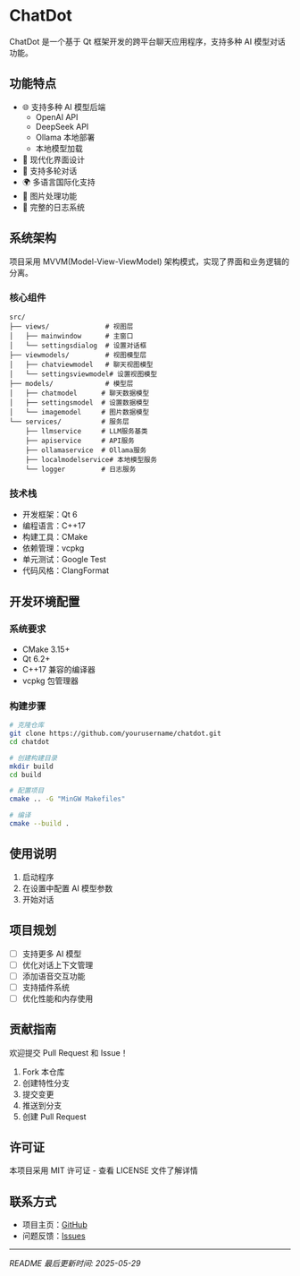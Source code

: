 # ChatDot

ChatDot 是一个基于 Qt 框架开发的跨平台聊天应用程序，支持多种 AI 模型对话功能。

## 功能特点

- 🌐 支持多种 AI 模型后端
  - OpenAI API
  - DeepSeek API
  - Ollama 本地部署
  - 本地模型加载
- 🎨 现代化界面设计
- 🔄 支持多轮对话
- 🌍 多语言国际化支持
- 📸 图片处理功能
- 📝 完整的日志系统

## 系统架构

项目采用 MVVM(Model-View-ViewModel) 架构模式，实现了界面和业务逻辑的分离。

### 核心组件

```
src/
├── views/              # 视图层
│   ├── mainwindow      # 主窗口
│   └── settingsdialog  # 设置对话框
├── viewmodels/         # 视图模型层
│   ├── chatviewmodel   # 聊天视图模型
│   └── settingsviewmodel# 设置视图模型
├── models/             # 模型层
│   ├── chatmodel      # 聊天数据模型
│   ├── settingsmodel  # 设置数据模型
│   └── imagemodel     # 图片数据模型
└── services/          # 服务层
    ├── llmservice     # LLM服务基类
    ├── apiservice     # API服务
    ├── ollamaservice  # Ollama服务
    ├── localmodelservice# 本地模型服务
    └── logger         # 日志服务
```

### 技术栈

- 开发框架：Qt 6
- 编程语言：C++17
- 构建工具：CMake
- 依赖管理：vcpkg
- 单元测试：Google Test
- 代码风格：ClangFormat

## 开发环境配置

### 系统要求

- CMake 3.15+
- Qt 6.2+
- C++17 兼容的编译器
- vcpkg 包管理器

### 构建步骤

```bash
# 克隆仓库
git clone https://github.com/yourusername/chatdot.git
cd chatdot

# 创建构建目录
mkdir build
cd build

# 配置项目
cmake .. -G "MinGW Makefiles"

# 编译
cmake --build .
```

## 使用说明

1. 启动程序
2. 在设置中配置 AI 模型参数
3. 开始对话

## 项目规划

- [ ] 支持更多 AI 模型
- [ ] 优化对话上下文管理
- [ ] 添加语音交互功能
- [ ] 支持插件系统
- [ ] 优化性能和内存使用

## 贡献指南

欢迎提交 Pull Request 和 Issue！

1. Fork 本仓库
2. 创建特性分支
3. 提交变更
4. 推送到分支
5. 创建 Pull Request

## 许可证

本项目采用 MIT 许可证 - 查看 LICENSE 文件了解详情

## 联系方式

- 项目主页：[GitHub](https://github.com/BaiSongt/chatdot)
- 问题反馈：[Issues](https://github.com/BaiSongt/chatdot/issues)

---

*README 最后更新时间: 2025-05-29*
